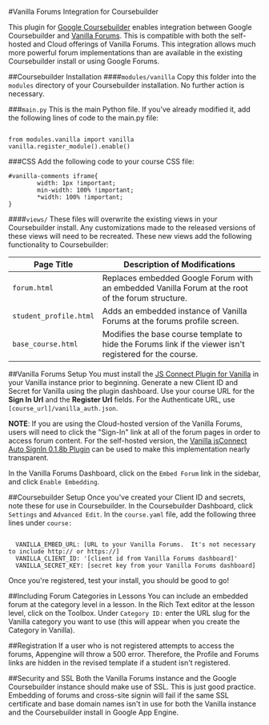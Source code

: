 #Vanilla Forums Integration for Coursebuilder

This plugin for [Google Coursebuilder](https://code.google.com/p/course-builder/) enables integration between Google Coursebuilder and [Vanilla Forums](http://vanillaforums.org/).  This is compatible with both the self-hosted and Cloud offerings of Vanilla Forums.  This integration allows much more powerful forum implementations than are available in the existing Coursebuilder install or using Google Forums.

##Coursebuilder Installation
####`modules/vanilla`
Copy this folder into the `modules` directory of your Coursebuilder installation.  No further action is necessary.

###`main.py`
This is the main Python file.  If you've already modified it, add the following lines of code to the main.py file:

```

from modules.vanilla import vanilla
vanilla.register_module().enable()

```
###CSS
Add the following code to your course CSS file:
```
#vanilla-comments iframe{
		width: 1px !important;
        min-width: 100% !important;
        *width: 100% !important;
}
```

####`views/`
These files will overwrite the existing views in your Coursebuilder install.  Any customizations made to the released versions of these views will need to be recreated.  These new views add the following functionality to Coursebuilder:

| Page Title             | Description of Modifications                                                                              |
| ---------------------- | --------------------------------------------------------------------------------------------------------- |
| `forum.html`           | Replaces embedded Google Forum with an embedded Vanilla Forum at the root of the forum structure.         |
| `student_profile.html` | Adds an embedded instance of Vanilla Forums at the forums profile screen.                                 |
| `base_course.html`     | Modifies the base course template to hide the Forums link if the viewer isn't registered for the course.  |  

##Vanilla Forums Setup
You must install the [JS Connect Plugin for Vanilla](http://vanillaforums.org/addon/jsconnect-plugin) in your Vanilla instance prior to beginning.  Generate a new Client ID and Secret for Vanilla using the plugin dashboard.  Use your course URL for the **Sign In Url** and the **Register Url** fields.  For the Authenticate URL, use `[course_url]/vanilla_auth.json`.

**NOTE**: If you are using the Cloud-hosted version of the Vanilla Forums, users will need to click the "Sign-In" link at all of the forum pages in order to access forum content.  For the self-hosted version, the [Vanilla jsConnect Auto SignIn 0.1.8b Plugin](http://vanillaforums.org/addon/jsconnectautosignin-plugin) can be used to make this implementation nearly transparent.

In the Vanilla Forums Dashboard, click on the `Embed Forum` link in the sidebar, and click `Enable Embedding`.

##Coursebuilder Setup
Once you've created your Client ID and secrets, note these for use in Coursebuilder.  In the Coursebuilder Dashboard, click `Settings` and `Advanced Edit`.  In the `course.yaml` file, add the following three lines under `course:`

```

  VANILLA_EMBED_URL: [URL to your Vanilla Forums.  It's not necessary to include http:// or https://]
  VANILLA_CLIENT_ID: '[client id from Vanilla Forums dashboard]'
  VANILLA_SECRET_KEY: [secret key from your Vanilla Forums dashboard]

```

Once you're registered, test your install, you should be good to go!

##Including Forum Categories in Lessons
You can include an embedded forum at the category level in a lesson. In the Rich Text editor at the lesson level, click on the Toolbox.  Under `Category ID:` enter the URL slug for the Vanilla category you want to use (this will appear when you create the Category in Vanilla). 


##Registration
If a user who is not registered attempts to access the forums, Appengine will throw a 500 error.  Therefore, the Profile and Forums links are hidden in the revised template if a student isn't registered.

##Security and SSL
Both the Vanilla Forums instance and the Google Coursebuilder instance should make use of SSL.  This is just good practice.  Embedding of forums and cross-site signin will fail if the same SSL certificate and base domain names isn't in use for both the Vanilla instance and the Coursebuilder install in Google App Engine.
